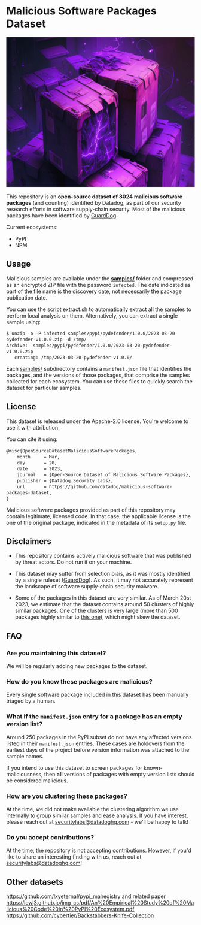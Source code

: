# Malicious Software Packages Dataset

<p align="center">
  <img src="./image.png" height="400" />
</p>

This repository is an **open-source dataset of <span id="num-samples">8024</span> malicious software packages** (and counting) identified by Datadog, as part of our security research efforts in software supply-chain security. Most of the malicious packages have been identified by [GuardDog](https://github.com/DataDog/guarddog).

Current ecosystems:
- PyPI
- NPM

## Usage

Malicious samples are available under the **[samples/](samples/)** folder and compressed as an encrypted ZIP file with the password `infected`. The date indicated as part of the file name is the discovery date, not necessarily the package publication date.

You can use the script [extract.sh](./samples/pypi/extract.sh) to automatically extract all the samples to perform local analysis on them. Alternatively, you can extract a single sample using:

```
$ unzip -o -P infected samples/pypi/pydefender/1.0.0/2023-03-20-pydefender-v1.0.0.zip -d /tmp/
Archive:  samples/pypi/pydefender/1.0.0/2023-03-20-pydefender-v1.0.0.zip
   creating: /tmp/2023-03-20-pydefender-v1.0.0/
```

Each [samples/](samples/) subdirectory contains a `manifest.json` file that identifies the packages, and the versions of those packages, that comprise the samples collected for each ecosystem.  You can use these files to quickly search the dataset for particular samples.

## License

This dataset is released under the Apache-2.0 license. You're welcome to use it with attribution.

You can cite it using:

```
@misc{OpenSourceDatasetMaliciousSoftwarePackages, 
    month     = Mar,
    day       = 20,
    date      = 2023,
    journal   = {Open-Source Dataset of Malicious Software Packages},
    publisher = {Datadog Security Labs},
    url       = https://github.com/datadog/malicious-software-packages-dataset, 
}
```

Malicious software packages provided as part of this repository may contain legitimate, licensed code. In that case, the applicable license is the one of the original package, indicated in the metadata of its `setup.py` 
file.

## Disclaimers

* This repository contains actively malicious software that was published by threat actors. Do not run it on your machine.

* This dataset may suffer from selection biais, as it was mostly identified by a single ruleset ([GuardDog](https://github.com/datadog/guarddog)). As such, it may not accurately represent the landscape of software 
supply-chain security malware.

* Some of the packages in this dataset are very similar. As of March 20st 2023, we estimate that the dataset contains around 50 clusters of highly similar packages. One of the clusters is very 
large (more than 500 packages highly similar to [this one](./samples/pypi/2023-03-12-rawrequest-v2.19.zip)), which might skew the dataset.

## FAQ

### Are you maintaining this dataset?

We will be regularly adding new packages to the dataset.

### How do you know these packages are malicious?

Every single software package included in this dataset has been manually triaged by a human.

### What if the `manifest.json` entry for a package has an empty version list?

Around 250 packages in the PyPI subset do not have any affected versions listed in their `manifest.json` entries.  These cases are holdovers from the earliest days of the project before version information was attached to the sample names.

If you intend to use this dataset to screen packages for known-maliciousness, then **all** versions of packages with empty version lists should be considered malicious.

### How are you clustering these packages?

At the time, we did not make available the clustering algorithm we use internally to group similar samples and ease analysis. If you have interest, please reach out at securitylabs@datadoghq.com - 
we'll be happy to talk!

### Do you accept contributions? 

At the time, the repository is not accepting contributions. However, if you'd like to share an interesting finding with us, reach out at securitylabs@datadoghq.com!

## Other datasets

https://github.com/lxyeternal/pypi_malregistry and related paper https://lcwj3.github.io/img_cs/pdf/An%20Empirical%20Study%20of%20Malicious%20Code%20In%20PyPI%20Ecosystem.pdf
https://github.com/cybertier/Backstabbers-Knife-Collection
